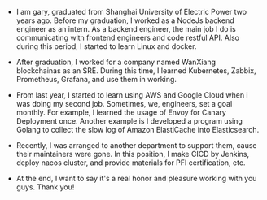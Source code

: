 - I am gary, graduated from Shanghai University of Electric Power two years ago.
Before my graduation, I  worked as a NodeJs backend engineer as an intern. As a backend engineer, the main job I do is communicating with frontend engineers and code restful API. Also during this period, I started to learn Linux and docker.

- After graduation, I worked for a company named WanXiang blockchainas as an SRE. During this time, I learned Kubernetes, Zabbix, Prometheus, Grafana, and use them in working.

- From last year, I started to learn using AWS and Google Cloud when i was doing my second job. Sometimes, we,  engineers, set a goal monthly. For example, I learned the usage of Envoy for Canary Deployment once. Another example is I developed a program using Golang to collect the slow log of Amazon ElastiCache into Elasticsearch.

- Recently, I was arranged to another department to support them, cause their maintainers were gone. In this position, I make CICD by Jenkins, deploy nacos cluster, and provide materials for PFI certification, etc. 

- At the end, I want to say it's a real honor and pleasure working with you guys. Thank you!
